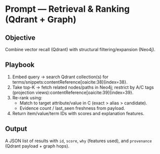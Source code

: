 # Prompt — Retrieval & Ranking (Qdrant + Graph)

## Objective
Combine vector recall (Qdrant) with structural filtering/expansion (Neo4j).

## Playbook
1. Embed query → search Qdrant collection(s) for terms/snippets:contentReference[oaicite:38]{index=38}.
2. Take top-K → fetch related nodes/paths in Neo4j; restrict by A/C tags (projection views):contentReference[oaicite:39]{index=39}.
3. Re-rank using:
   - Match to target attribute/value in C (exact > alias > candidate).  
   - Evidence count / last_seen freshness from payload.  
4. Return item/value/term IDs with scores and explanation features.

## Output
A JSON list of results with `id`, `score`, `why` (features used), and `provenance` (Qdrant payload + graph hops).